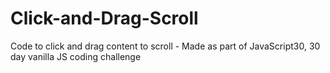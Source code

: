# Click-and-Drag-Scroll
Code to click and drag content to scroll - Made as part of JavaScript30, 30 day vanilla JS coding challenge
